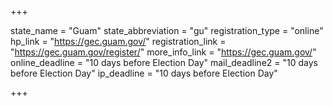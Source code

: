 +++

state_name = "Guam"
state_abbreviation = "gu"
registration_type = "online"
hp_link = "https://gec.guam.gov/"
registration_link = "https://gec.guam.gov/register/"
more_info_link = "https://gec.guam.gov/"
online_deadline = "10 days before Election Day"
mail_deadline2 = "10 days before Election Day"
ip_deadline = "10 days before Election Day"

+++